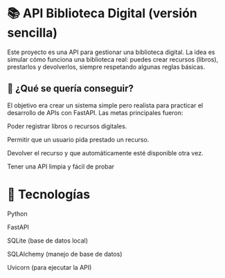 # 📚 API Biblioteca Digital (versión sencilla)

Este proyecto es una API para gestionar una biblioteca digital. La idea es simular cómo funciona una biblioteca real: puedes crear recursos (libros), prestarlos y devolverlos, siempre respetando algunas reglas básicas.

## 🎯 ¿Qué se quería conseguir?

El objetivo era crear un sistema simple pero realista para practicar el desarrollo de APIs con FastAPI. Las metas principales fueron:

Poder registrar libros o recursos digitales.

Permitir que un usuario pida prestado un recurso.

Devolver el recurso y que automáticamente esté disponible otra vez.

Tener una API limpia y fácil de probar

# 🔧 Tecnologías

Python

FastAPI

SQLite (base de datos local)

SQLAlchemy (manejo de base de datos)

Uvicorn (para ejecutar la API)
